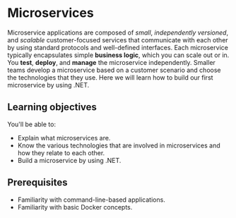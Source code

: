# Microservices
Microservice applications are composed of *small*, *independently versioned*, and *scalable* customer-focused services that communicate with each other by using standard protocols and well-defined interfaces. Each microservice typically encapsulates simple **business logic**, which you can scale out or in. You **test**, **deploy**, and **manage** the microservice independently. Smaller teams develop a microservice based on a customer scenario and choose the technologies that they use. Here we will learn how to build our first microservice by using .NET.

## Learning objectives
You'll be able to:
* Explain what microservices are.
* Know the various technologies that are involved in microservices and how they relate to each other.
* Build a microservice by using .NET.

## Prerequisites
* Familiarity with command-line-based applications.
* Familiarity with basic Docker concepts.
